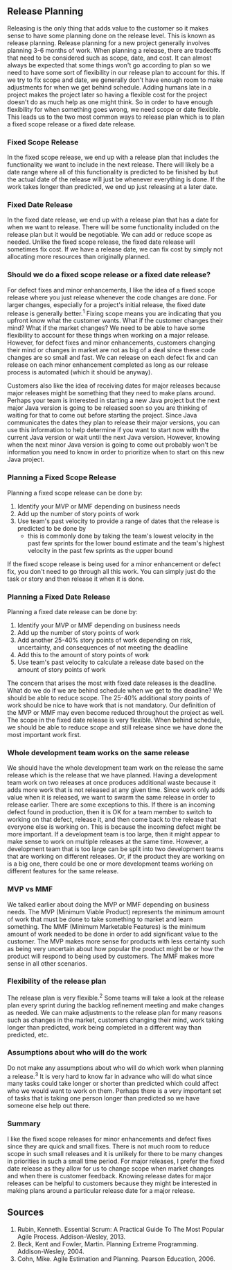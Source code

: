 ## Release Planning

Releasing is the only thing that adds value to the customer so it makes sense to have some planning done on the release level. This is known as release planning. Release planning for a new project generally involves planning 3-6 months of work. When planning a release, there are tradeoffs that need to be considered such as scope, date, and cost. It can almost always be expected that some things won't go according to plan so we need to have some sort of flexibility in our release plan to account for this. If we try to fix scope and date, we generally don't have enough room to make adjustments for when we get behind schedule. Adding humans late in a project makes the project later so having a flexible cost for the project doesn't do as much help as one might think. So in order to have enough flexibility for when something goes wrong, we need scope or date flexible. This leads us to the two most common ways to release plan which is to plan a fixed scope release or a fixed date release.

### Fixed Scope Release
In the fixed scope release, we end up with a release plan that includes the functionality we want to include in the next release. There will likely be a date range where all of this functionality is predicted to be finished by but the actual date of the release will just be whenever everything is done. If the work takes longer than predicted, we end up just releasing at a later date.

### Fixed Date Release
In the fixed date release, we end up with a release plan that has a date for when we want to release. There will be some functionality included on the release plan but it would be negotiable. We can add or reduce scope as needed. Unlike the fixed scope release, the fixed date release will sometimes fix cost. If we have a release date, we can fix cost by simply not allocating more resources than originally planned.

### Should we do a fixed scope release or a fixed date release?
For defect fixes and minor enhancements, I like the idea of a fixed scope release where you just release whenever the code changes are done. For larger changes, especially for a project's initial release, the fixed date release is generally better.<sup>1</sup> Fixing scope means you are indicating that you upfront know what the customer wants. What if the customer changes their mind? What if the market changes? We need to be able to have some flexibility to account for these things when working on a major release. However, for defect fixes and minor enhancements, customers changing their mind or changes in market are not as big of a deal since these code changes are so small and fast. We can release on each defect fix and can release on each minor enhancement completed as long as our release process is automated (which it should be anyway).

Customers also like the idea of receiving dates for major releases because major releases might be something that they need to make plans around. Perhaps your team is interested in starting a new Java project but the next major Java version is going to be released soon so you are thinking of waiting for that to come out before starting the project. Since Java communicates the dates they plan to release their major versions, you can use this information to help determine if you want to start now with the current Java version or wait until the next Java version. However, knowing when the next minor Java version is going to come out probably won't be information you need to know in order to prioritize when to start on this new Java project.

### Planning a Fixed Scope Release
Planning a fixed scope release can be done by:
1. Identify your MVP or MMF depending on business needs
1. Add up the number of story points of work 
1. Use team's past velocity to provide a range of dates that the release is predicted to be done by
    * this is commonly done by taking the team's lowest velocity in the past few sprints for the lower bound estimate and the team's highest velocity in the past few sprints as the upper bound

If the fixed scope release is being used for a minor enhancement or defect fix, you don't need to go through all this work. You can simply just do the task or story and then release it when it is done.

### Planning a Fixed Date Release
Planning a fixed date release can be done by:
1. Identify your MVP or MMF depending on business needs
1. Add up the number of story points of work 
1. Add another 25-40% story points of work depending on risk, uncertainty, and consequences of not meeting the deadline
1. Add this to the amount of story points of work
1. Use team's past velocity to calculate a release date based on the amount of story points of work

The concern that arises the most with fixed date releases is the deadline. What do we do if we are behind schedule when we get to the deadline? We should be able to reduce scope. The 25-40% additional story points of work should be nice to have work that is not mandatory. Our definition of the MVP or MMF may even become reduced throughout the project as well. The scope in the fixed date release is very flexible. When behind schedule, we should be able to reduce scope and still release since we have done the most important work first.

### Whole development team works on the same release
We should have the whole development team work on the release the same release which is the release that we have planned. Having a development team work on two releases at once produces additional waste because it adds more work that is not released at any given time. Since work only adds value when it is released, we want to swarm the same release in order to release earlier. There are some exceptions to this. If there is an incoming defect found in production, then it is OK for a team member to switch to working on that defect, release it, and then come back to the release that everyone else is working on. This is because the incoming defect might be more important. If a development team is too large, then it might appear to make sense to work on multiple releases at the same time. However, a development team that is too large can be split into two development teams that are working on different releases. Or, if the product they are working on is a big one, there could be one or more development teams working on different features for the same release.

### MVP vs MMF
We talked earlier about doing the MVP or MMF depending on business needs. The MVP (Minimum Viable Product) represents the minimum amount of work that must be done to take something to market and learn something. The MMF (Minimum Marketable Features) is the minimum amount of work needed to be done in order to add significant value to the customer. The MVP makes more sense for products with less certainty such as being very uncertain about how popular the product might be or how the product will respond to being used by customers. The MMF makes more sense in all other scenarios.

### Flexibility of the release plan
The release plan is very flexible.<sup>2</sup> Some teams will take a look at the release plan every sprint during the backlog refinement meeting and make changes as needed. We can make adjustments to the release plan for many reasons such as changes in the market, customers changing their mind, work taking longer than predicted, work being completed in a different way than predicted, etc.

### Assumptions about who will do the work
Do not make any assumptions about who will do which work when planning a release.<sup>3</sup> It is very hard to know far in advance who will do what since many tasks could take longer or shorter than predicted which could affect who we would want to work on them. Perhaps there is a very important set of tasks that is taking one person longer than predicted so we have someone else help out there.

### Summary
I like the fixed scope releases for minor enhancements and defect fixes since they are quick and small fixes. There is not much room to reduce scope in such small releases and it is unlikely for there to be many changes in priorities in such a small time period. For major releases, I prefer the fixed date release as they allow for us to change scope when market changes and when there is customer feedback. Knowing release dates for major releases can be helpful to customers because they might be interested in making plans around a particular release date for a major release.

## Sources
1. Rubin, Kenneth. Essential Scrum: A Practical Guide To The Most Popular Agile Process. Addison-Wesley, 2013.  
2. Beck, Kent and Fowler, Martin. Planning Extreme Programming. Addison-Wesley, 2004.  
3. Cohn, Mike. Agile Estimation and Planning. Pearson Education, 2006.
